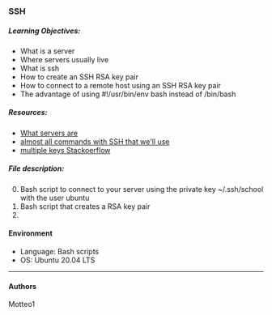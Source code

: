 ### SSH

##### Learning Objectives:
* What is a server
* Where servers usually live
* What is ssh
* How to create an SSH RSA key pair
* How to connect to a remote host using an SSH RSA key pair
* The advantage of using #!/usr/bin/env bash instead of /bin/bash

##### Resources:
* [What servers are](https://www.youtube.com/watch?v=B1ANfsDyjeA)
* [almost all commands with SSH that we'll use](https://www.digitalocean.com/community/tutorials/ssh-essentials-working-with-ssh-servers-clients-and-keys)
* [multiple keys Stackoerflow](https://superuser.com/questions/287651/can-i-have-multiple-ssh-keys-in-my-ssh-folder)

##### File description:
0. Bash script to connect to your server using the private key ~/.ssh/school with the user ubuntu
1. Bash script that creates a RSA key pair
2. 

#### Environment
* Language: Bash scripts
* OS: Ubuntu 20.04 LTS

***
#### Authors
Motteo1
